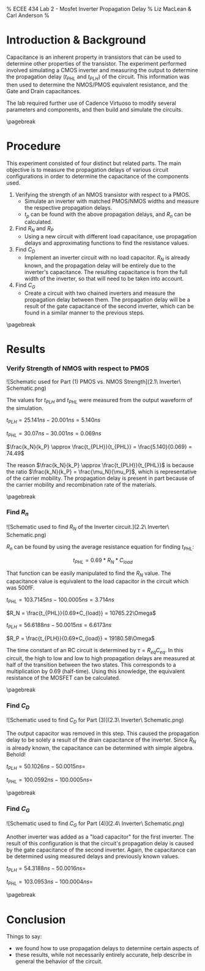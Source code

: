 % ECEE 434 Lab 2 - Mosfet Inverter Propagation Delay
% Liz MacLean & Carl Anderson
%

# Introduction & Background

Capacitance is an inherent property in transistors that can be used to determine other properties of the transistor.
The experiment performed involved simulating a CMOS inverter and measuring the output to determine the propagation delay ($t_{PHL}$ and $t_{PLH}$)
of the circuit. This information was then used to determine the NMOS/PMOS equivalent resistance, and the Gate and Drain capacitances.

The lab required further use of Cadence Virtuoso to modify several parameters and components, and then build and simulate the circuits.

\pagebreak 

# Procedure

This experiment consisted of four distinct but related parts. The main objective is to measure the propagation delays of various circuit configurations
in order to determine the capacitance of the components used. 

1. Verifying the strength of an NMOS transistor with respect to a PMOS. 
    * Simulate an inverter with matched PMOS/NMOS widths and measure the respective propagation delays.
    * $t_p$ can be found with the above propagation delays, and $R_n$ can be calculated.
2. Find $R_N$ and $R_P$
    * Using a new circuit with different load capacitance, use propagation delays and approximating functions to find the resistance values.
3. Find $C_D$
    * Implement an inverter circuit with no load capacitor. $R_N$ is already known, and the propagation delay will be entirely due to the inverter's capacitance. 
        The resulting capacitance is from the full width of the inverter, so that will need to be taken into account.
4. Find $C_G$
    * Create a circuit with two chained inverters and measure the propagation delay between them. The propagation delay will be a result of the gate capacitance of the second inverter, 
        which can be found in a similar manner to the previous steps.

\pagebreak

# Results

### Verify Strength of NMOS with respect to PMOS

![Schematic used for Part (1) PMOS vs. NMOS Strength](2.1\ Inverter\ Schematic.png)

The values for $t_{PLH}$ and $t_{PHL}$ were measured from the output waveform of the simulation. 

$t_{PLH} = 25.141ns - 20.001ns = 5.140ns$

$t_{PHL} = 30.07ns - 30.001ns = 0.069ns$

$\frac{k_N}{k_P} \approx \frac{t_{PLH}}{t_{PHL}} = \frac{5.140}{0.069} = 74.49$

The reason $\frac{k_N}{k_P} \approx \frac{t_{PLH}}{t_{PHL}}$ is because the ratio $\frac{k_N}{k_P} = \frac{\mu_N}{\mu_P}$, which is representative of the carrier mobility. 
The propagation delay is present in part because of the carrier mobility and recombination rate of the materials. 

\pagebreak 

### Find $R_n$

![Schematic used to find $R_N$ of the Inverter circuit.](2.2\ Inverter\ Schematic.png)

$R_n$ can be found by using the average resistance equation for finding $t_{PHL}$:

$$t_{PHL} = 0.69*R_N*C_{load}$$

That function can be easily manipulated to find the $R_N$ value. The capacitance value is equivalent to the load capacitor in the circuit which was 500fF. 

$t_{PHL} = 103.7145ns - 100.0005ns = 3.714ns$

$R_N = \frac{t_{PHL}}{0.69*C_{load}} = 10765.22\Omega$

$t_{PLH} = 56.6188ns - 50.0015ns = 6.6173ns$

$R_P = \frac{t_{PLH}}{0.69*C_{load}} = 19180.58\Omega$

The time constant of an RC circuit is determined by $\tau = R_{eq}C_{eq}$. In this circuit, the high to low and low to high propagation delays are measured at half of the 
transition between the two states. This corresponds to a multiplication by 0.69 (half-time). Using this knowledge, the equivalent resistance of the MOSFET can be calculated. 

\pagebreak

### Find $C_D$

![Schematic used to find $C_D$ for Part (3)](2.3\ Inverter\ Schematic.png)

The output capacitor was removed in this step. This caused the propagation delay to be solely a result of the drain capacitance of the inverter. Since $R_N$ is already known,
the capacitance can be determined with simple algebra. Behold! 

$t_{PLH} = 50.1026ns - 50.0015ns =$

$t_{PHL} = 100.0592ns - 100.0005ns =$

\pagebreak

### Find $C_G$

![Schematic used to find $C_G$ for Part (4)](2.4\ Inverter\ Schematic.png)

Another inverter was added as a "load capacitor" for the first inverter. The result of this configuration is that the circuit's propagation delay is caused by the gate capacitance of the second inverter. 
Again, the capacitance can be determined using measured delays and previously known values. 

$t_{PLH} = 54.3188ns - 50.0016ns =$

$t_{PHL} = 103.0953ns - 100.0004ns =$

\pagebreak

# Conclusion

Things to say: 

* we found how to use propagation delays to determine certain aspects of 
* these results, while not necessarily entirely accurate, help describe in general the behavior of the circuit. 

